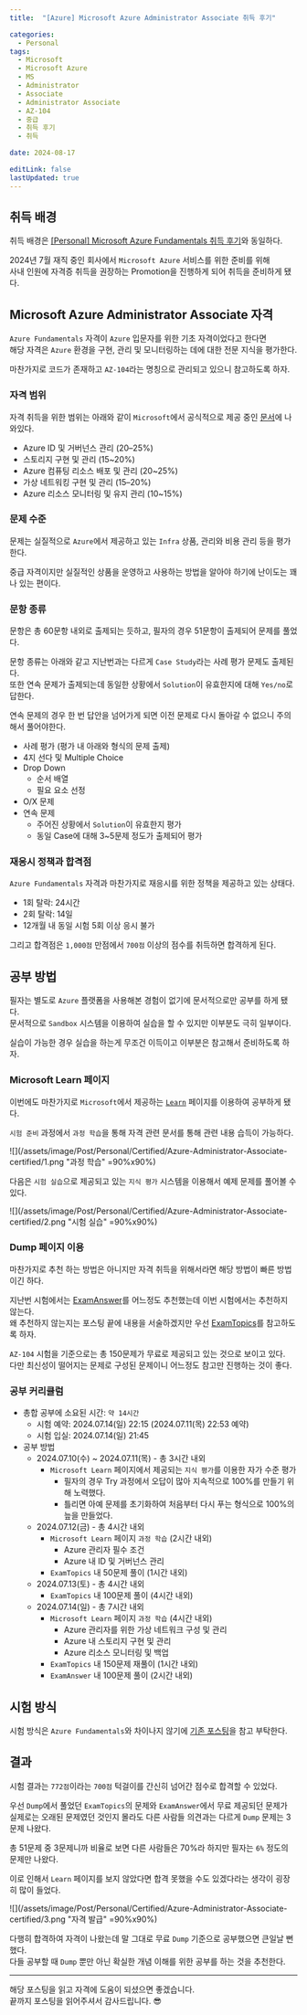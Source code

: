```yaml
---
title:  "[Azure] Microsoft Azure Administrator Associate 취득 후기"

categories:
  - Personal
tags:
  - Microsoft
  - Microsoft Azure
  - MS
  - Administrator
  - Associate
  - Administrator Associate
  - AZ-104
  - 중급
  - 취득 후기
  - 취득

date: 2024-08-17

editLink: false
lastUpdated: true
---
```


## 취득 배경
취득 배경은 [[Personal] Microsoft Azure Fundamentals 취득 후기](/posts/Personal/Certified/Azure-Fundamentals-certified.html)와 동일하다.  

2024년 7월 재직 중인 회사에서 `Microsoft Azure` 서비스를 위한 준비를 위해  
사내 인원에 자격증 취득을 권장하는 Promotion을 진행하게 되어 취득을 준비하게 됐다.

## Microsoft Azure Administrator Associate 자격
`Azure Fundamentals` 자격이 `Azure` 입문자를 위한 기초 자격이었다고 한다면  
해당 자격은 `Azure` 환경을 구현, 관리 및 모니터링하는 데에 대한 전문 지식을 평가한다.

마찬가지로 코드가 존재하고 `AZ-104`라는 명칭으로 관리되고 있으니 참고하도록 하자.

### 자격 범위
자격 취득을 위한 범위는 아래와 같이 `Microsoft`에서 공식적으로 제공 중인 [문서](https://learn.microsoft.com/ko-kr/credentials/certifications/resources/study-guides/az-104)에 나와있다.

- Azure ID 및 거버넌스 관리 (20–25%)
- 스토리지 구현 및 관리 (15~20%)
- Azure 컴퓨팅 리소스 배포 및 관리 (20~25%)
- 가상 네트워킹 구현 및 관리 (15–20%)
- Azure 리소스 모니터링 및 유지 관리 (10~15%)

### 문제 수준
문제는 실질적으로 `Azure`에서 제공하고 있는 `Infra` 상품, 관리와 비용 관리 등을 평가한다.

중급 자격이지만 실질적인 상품을 운영하고 사용하는 방법을 알아야 하기에 난이도는 꽤나 있는 편이다.

### 문항 종류
문항은 총 60문항 내외로 출제되는 듯하고, 필자의 경우 51문항이 출제되어 문제를 풀었다.

문항 종류는 아래와 같고 지난번과는 다르게 `Case Study`라는 사례 평가 문제도 출제된다.  
또한 연속 문제가 출제되는데 동일한 상황에서 `Solution`이 유효한지에 대해 `Yes/no`로 답한다.

연속 문제의 경우 한 번 답안을 넘어가게 되면 이전 문제로 다시 돌아갈 수 없으니 주의해서 풀어야한다.

- 사례 평가 (평가 내 아래와 형식의 문제 출제)
- 4지 선다 및 Multiple Choice
- Drop Down
  - 순서 배열
  - 필요 요소 선정
- O/X 문제
- 연속 문제
  - 주어진 상황에서 `Solution`이 유효한지 평가
  - 동일 Case에 대해 3~5문제 정도가 출제되어 평가

### 재응시 정책과 합격점
`Azure Fundamentals` 자격과 마찬가지로 재응시를 위한 정책을 제공하고 있는 상태다.

- 1회 탈락: 24시간
- 2회 탈락: 14일
- 12개월 내 동일 시험 5회 이상 응시 불가

그리고 합격점은 `1,000점` 만점에서 `700점` 이상의 점수를 취득하면 합격하게 된다.

## 공부 방법
필자는 별도로 `Azure` 플랫폼을 사용해본 경험이 없기에 문서적으로만 공부를 하게 됐다.  
문서적으로 `Sandbox` 시스템을 이용하여 실습을 할 수 있지만 이부분도 극히 일부이다.

실습이 가능한 경우 실습을 하는게 무조건 이득이고 이부분은 참고해서 준비하도록 하자.

### Microsoft Learn 페이지
이번에도 마찬가지로 `Microsoft`에서 제공하는 [`Learn`](https://learn.microsoft.com/ko-kr/credentials/certifications/azure-administrator/?practice-assessment-type=certification) 페이지를 이용하여 공부하게 됐다.

`시험 준비` 과정에서 `과정 학습`을 통해 자격 관련 문서를 통해 관련 내용 습득이 가능하다.  

![](/assets/image/Post/Personal/Certified/Azure-Administrator-Associate-certified/1.png "과정 학습" =90%x90%)

다음은 `시험 실습`으로 제공되고 있는 `지식 평가` 시스템을 이용해서 예제 문제를 풀어볼 수 있다.  

![](/assets/image/Post/Personal/Certified/Azure-Administrator-Associate-certified/2.png "시험 실습" =90%x90%)

### Dump 페이지 이용
마찬가지로 추천 하는 방법은 아니지만 자격 취득을 위해서라면 해당 방법이 빠른 방법이긴 하다.

지난번 시험에서는 [ExamAnswer](https://www.exam-answer.com/microsoft/az-104)를 어느정도 추천했는데 이번 시험에서는 추천하지 않는다.  
왜 추천하지 않는지는 포스팅 끝에 내용을 서술하겠지만 우선 [ExamTopics](https://www.examtopics.com/exams/microsoft/az-104/view/)를 참고하도록 하자.

`AZ-104` 시험을 기준으로는 총 150문제가 무료로 제공되고 있는 것으로 보이고 있다.  
다만 최신성이 떨어지는 문제로 구성된 문제이니 어느정도 참고만 진행하는 것이 좋다.

### 공부 커리큘럼
- 총합 공부에 소요된 시간: `약 14시간`
  - 시험 예약: 2024.07.14(일) 22:15 (2024.07.11(목) 22:53 예약)
  - 시험 입실: 2024.07.14(일) 21:45
- 공부 방법
  - 2024.07.10(수) ~ 2024.07.11(목) - 총 3시간 내외
    - `Microsoft Learn` 페이지에서 제공되는 `지식 평가`를 이용한 자가 수준 평가
      - 필자의 경우 Try 과정에서 오답이 많아 지속적으로 100%를 만들기 위해 노력했다.
      - 틀리면 아예 문제를 초기화하여 처음부터 다시 푸는 형식으로 100%의 늪을 만들었다.
  - 2024.07.12(금) - 총 4시간 내외
    - `Microsoft Learn` 페이지 `과정 학습` (2시간 내외)
      - Azure 관리자 필수 조건
      - Azure 내 ID 및 거버넌스 관리
    - `ExamTopics` 내 50문제 풀이 (1시간 내외)
  - 2024.07.13(토) - 총 4시간 내외
    - `ExamTopics` 내 100문제 풀이 (4시간 내외)
  - 2024.07.14(일) - 총 7시간 내외
    - `Microsoft Learn` 페이지 `과정 학습` (4시간 내외)
      - Azure 관리자를 위한 가상 네트워크 구성 및 관리
      - Azure 내 스토리지 구현 및 관리
      - Azure 리소스 모니터링 및 백업
    - `ExamTopics` 내 150문제 재풀이 (1시간 내외)
    - `ExamAnswer` 내 100문제 풀이 (2시간 내외)

## 시험 방식
시험 방식은 `Azure Fundamentals`와 차이나지 않기에 [기존 포스팅](/posts/Personal/Certified/Azure-Fundamentals-certified.html)을 참고 부탁한다.

## 결과
시험 결과는 `772점`이라는 `700점` 턱걸이를 간신히 넘어간 점수로 합격할 수 있었다.  

우선 `Dump`에서 풀었던 `ExamTopics`의 문제와 `ExamAnswer`에서 무료 제공되던 문제가  
실제로는 오래된 문제였던 것인지 몰라도 다른 사람들 의견과는 다르게 `Dump` 문제는 3문제 나왔다.

총 51문제 중 3문제니까 비율로 보면 다른 사람들은 70%라 하지만 필자는 `6%` 정도의 문제만 나왔다.

이로 인해서 `Learn` 페이지를 보지 않았다면 합격 못했을 수도 있겠다라는 생각이 굉장히 많이 들었다.  

![](/assets/image/Post/Personal/Certified/Azure-Administrator-Associate-certified/3.png "자격 발급" =90%x90%)

다행히 합격하여 자격이 나왔는데 말 그대로 무료 `Dump` 기준으로 공부했으면 큰일날 뻔 했다.  
다들 공부할 때 `Dump` 뿐만 아닌 확실한 개념 이해를 위한 공부를 하는 것을 추천한다.

- - -

해당 포스팅을 읽고 자격에 도움이 되셨으면 좋겠습니다.  
끝까지 포스팅을 읽어주셔서 감사드립니다. 😎